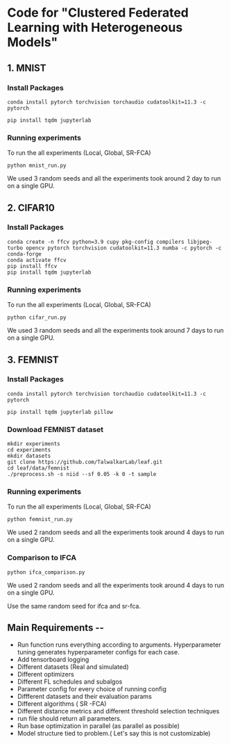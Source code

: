 # Code for  "Clustered Federated Learning with Heterogeneous Models"



## 1. MNIST 

### Install Packages
```
conda install pytorch torchvision torchaudio cudatoolkit=11.3 -c pytorch

pip install tqdm jupyterlab
```

### Running experiments
To run the all experiments (Local, Global, SR-FCA)

```
python mnist_run.py
```
We used 3 random seeds and all the experiments took around 2 day to run on a single GPU.

## 2. CIFAR10
### Install Packages
```
conda create -n ffcv python=3.9 cupy pkg-config compilers libjpeg-turbo opencv pytorch torchvision cudatoolkit=11.3 numba -c pytorch -c conda-forge 
conda activate ffcv
pip install ffcv
pip install tqdm jupyterlab                    
```
### Running experiments
To run the all experiments (Local, Global, SR-FCA)

```
python cifar_run.py
```
We used 3 random seeds and all the experiments took around 7 days to run on a single GPU.

## 3. FEMNIST


### Install Packages
```
conda install pytorch torchvision torchaudio cudatoolkit=11.3 -c pytorch

pip install tqdm jupyterlab pillow
```

### Download FEMNIST dataset 
```
mkdir experiments
cd experiments
mkdir datasets 
git clone https://github.com/TalwalkarLab/leaf.git
cd leaf/data/femnist
./preprocess.sh -s niid --sf 0.05 -k 0 -t sample
```


### Running experiments
To run the all experiments (Local, Global, SR-FCA)

```
python femnist_run.py 
```
We used 2 random seeds and all the experiments took around 4 days to run on a single GPU.


### Comparison to IFCA 
```
python ifca_comparison.py
```
We used 2 random seeds and all the experiments took around 4 days to run on a single GPU.

Use the same random seed for ifca and sr-fca.




## Main Requirements --
 - Run function runs everything according to arguments. Hyperparameter tuning generates hyperparameter configs for each case.
 - Add tensorboard logging
 - Different datasets (Real and simulated)
 - Different optimizers
 - Different FL schedules and subalgos
 - Parameter config for every choice of running config
 - Diffferent datasets and their evaluation params
 - Different algorithms ( SR -FCA)
 - Different distance metrics and different threshold selection techniques
 - run file should return all parameters.
 - Run base optimization in parallel (as parallel as possible)
 - Model structure tied to problem.( Let's say this is not customizable)
